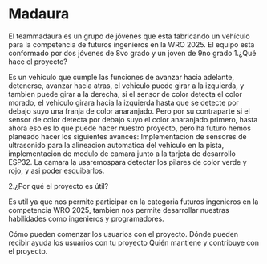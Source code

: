# Madaura
El teammadaura es un grupo  de jóvenes que esta fabricando un vehículo para la competencia de futuros ingenieros en la WRO 2025. El equipo esta conformado por dos jóvenes de 8vo grado y un joven de 9no grado
1.¿Qué hace el proyecto?

 Es un vehiculo que cumple las funciones de avanzar hacia adelante, detenerse, avanzar hacia atras, el vehiculo puede girar a la izquierda, y tambien puede girar a la derecha, si el sensor de color detecta el color morado, el vehiculo girara hacia la izquierda hasta que se detecte por debajo suyo una franja de color anaranjado. Pero por su contraparte si el sensor de color detecta por debajo suyo el color anaranjado primero, hasta ahora eso es lo que puede hacer nuestro proyecto, pero ha futuro hemos planeado hacer los siguientes avances: Implementacion de sensores de ultrasonido para la alineacion automatica del vehiculo en la pista, implementacion de modulo de camara junto a la tarjeta de desarrollo ESP32. La camara la usaremospara detectar los pilares de color verde y rojo, y asi poder esquibarlos.


2.¿Por qué el proyecto es útil?

Es util ya que nos permite participar en la categoria futuros ingenieros en la competencia WRO 2025, tambien nos permite desarrollar nuestras habilidades como ingenieros y programadores.

Cómo pueden comenzar los usuarios con el proyecto.
Dónde pueden recibir ayuda los usuarios con tu proyecto
Quién mantiene y contribuye con el proyecto.
